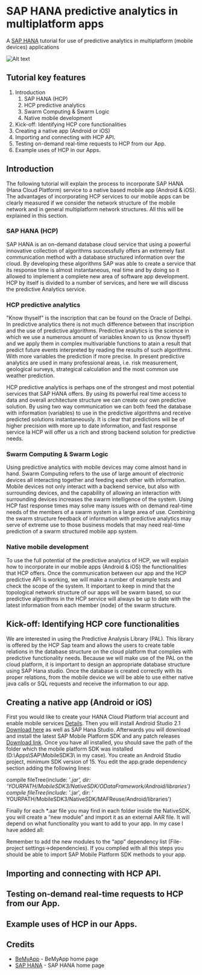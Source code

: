 # SAP HANA predictive analytics in multiplatform apps

A [SAP HANA](https://hana.sap.com/abouthana.html) tutorial for use of predictive analytics in multiplatform (mobile devices) applications

![Alt text](http://www.ebankingnews.com/wp-content/uploads/2015/08/sap-hana.png?raw=true "SAP HANA predictive analytics tutorial")

## Tutorial key features

1. Introduction
    1. SAP HANA (HCP)
    2. HCP predictive analytics
    3. Swarm Computing & Swarm Logic
    4. Native mobile development
2. Kick-off: Identifying HCP core functionalities
3. Creating a native app (Android or iOS)
4. Importing and connecting with HCP API.
5. Testing on-demand real-time requests to HCP from our App.
6. Example uses of HCP in our Apps.

## Introduction
The following tutorial will explain the process to incorporate SAP HANA (Hana Cloud Platform) service to a native based mobile app (Android & iOS).
The advantages of incorporating HCP services to our mobile apps can be clearly measured if we consider the network structure of the mobile network and in general multiplatform network structures. All this will be explained in this section.

### SAP HANA (HCP)
SAP HANA is an on-demand database cloud service that using a powerful innovative collection of algorithms successfully offers an extremely fast communication method with a database structured information over the cloud. By developing these algorithms SAP was able to create a service that its response time is almost instantaneous, real time and by doing so it allowed to implement a complete new area of software app development. HCP by itself is divided to a number of services, and here we will discuss the predictive Analytics service.


### HCP predictive analytics
"Know thyself" is the inscription that can be found on the Oracle of Delhpi. In predictive analytics there is not much difference between that inscription and the use of predictive algorithms. Predictive analytics is the science in which we use a numerous amount of variables known to us (know thyself) and we apply them in complex multivariable functions to atain a result that predict future events interpreted by reading the results of such algorithms. With more variables the prediction if more precise. In present predictive analytics are used in many professional areas, i.e. risk measurement, geological surveys, strategical calculation and the most common use weather prediction. 

HCP predictive analytics is perhaps one of the strongest and most potential services that SAP HANA offers. By using its powerful real time access to data and overall architecture structure we can create our own predictive solution. By using two way communication we can both feed the database with information (variables) to use in the predictive algorithms and receive predicted solutions instantaneously. It is clear that predictions will be of higher precision with more up to date information, and fast response service la HCP will offer us a rich and strong backend solution for predictive needs.


### Swarm Computing & Swarm Logic
Using predictive analytics with mobile devices may come almost hand in hand. Swarm Computing refers to the use of large amount of electronic devices all interacting together and feeding each other with information. Mobile devices not only interact with a backend service, but also with surrounding devices, and the capability of allowing an interaction with surrounding devices increases the swarm intelligence of the system. Using HCP fast response times may solve many issues with on demand real-time needs of the members of a swarm system in a large area of use. Combining the swarm structure feedback of information with predictive analytics may serve of extreme use to those business models that may need real-time prediction of a swarm structured mobile app system.


### Native mobile development
To use the full potential of the predictive analytics of HCP, we will explain how to incorporate in our mobile apps (Android & iOS) the functionalities that HCP offers. Once the communication between our app and the HCP predictive API is working, we will make a number of example tests and check the scope of the system. It important to keep in mind that the topological network structure of our apps will be swarm based, so our predictive algorithms in the HCP service will always be up to date with the latest information from each member (node) of the swarm structure.

## Kick-off: Identifying HCP core functionalities
We are interested in using the Predictive Analysis Library (PAL). This library is offered by the HCP Sap team and allows the users to create table relations in the database structure on the cloud platform that complies with predictive functionality needs. 
Because we will make use of the PAL on the cloud platform, it is important to design an appropriate database structure using SAP Hana studio. Once the database is created correctly with its proper relations, from the mobile device we will be able to use either native java calls or SQL requests and receive the information to our app.

## Creating a native app (Android or iOS)
First you would like to create your HANA Cloud Platform trial account and enable mobile services [Details](http://hcp.sap.com/developers/TutorialCatalog/webapp_01_enable_hcp_mobile_services_trial.html).
Then you will install Android Studio 2.1 [Download here](http://developer.android.com/intl/es/sdk/index.html) as well as SAP Hana Studio. 
Afterwards you will download and install the latest SAP Mobile Platform SDK and any patch releases [Download link](https://store.sap.com/sap/cpa/ui/resources/store/html/SolutionDetails.html?pid=0000013098&catID=MOB&pcntry=US&sap-language=EN&_cp_id=id-1441300266697-0).
Once you have all installed, you should save the path of the folder which the mobile platform SDK was installed (D:\Apps\SAP\MobileSDK3\ in my case).
You create an Android Studio project, minimum SDK version of 15. 
You edit the app.grade dependency section adding the following lines:

compile fileTree(include: '*.jar', dir: 'YOURPATH/MobileSDK3/NativeSDK/ODataFramework/Android/libraries')
compile fileTree(include: '*.jar', dir: ' YOURPATH/MobileSDK3/NativeSDK/MAFReuse/Android/libraries')

Finally for each *.aar file you may find in each folder inside the NativeSDK, you will create a “new module” and import it as an external AAR file. It will depend on what functionality you want to add to your app. In my case I have added all:
 
Remember to add the new modules to the “app” dependency list (File-project settings->dependencies).
If you complied with all this steps you should be able to import SAP Mobile Platform SDK methods to your app.
 

## Importing and connecting with HCP API.

## Testing on-demand real-time requests to HCP from our App.

## Example uses of HCP in our Apps.

## Credits
* [BeMyApp](https://bemyapp.com) - BeMyApp home page
* [SAP HANA](https://hana.sap.com) - SAP HANA home page
